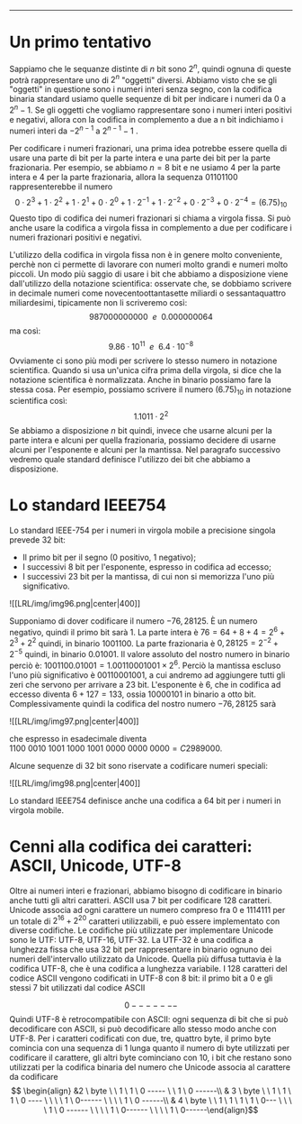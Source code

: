 ----
# Un primo tentativo
Sappiamo che le sequanze distinte di $n$ bit sono $2^n$, quindi ognuna di queste potrà rappresentare uno di $2^n$ "oggetti" diversi.  Abbiamo visto che se gli "oggetti" in questione sono i numeri interi senza segno, con la codifica binaria standard usiamo quelle sequenze di bit per indicare i numeri da 0 a $2^{n}-1$. Se gli oggetti che vogliamo rappresentare sono i numeri interi positivi e negativi, allora con la codifica in complemento a due a n bit indichiamo i numeri interi da $-2^{n-1}$ a $2^{n-1}-1$ .

Per codificare i numeri frazionari, una prima idea potrebbe essere quella di usare una parte di bit per la parte intera e una parte dei bit per la parte frazionaria. Per esempio, se abbiamo $n=8$ bit e ne usiamo 4 per la parte intera e 4 per la parte frazionaria, allora la sequenza $01101100$ rappresenterebbe il numero
$$0\cdot2^{3}+ 1 \cdot 2^{2}+ 1 \cdot 2^{1}+ 0 \cdot 2^{0}+ 1 \cdot 2^{-1} + 1 \cdot 2^{-2}+ 0 \cdot 2^{-3}+ 0 \cdot 2^{-4}= (6.75)_{10}$$
Questo tipo di codifica dei numeri frazionari si chiama a virgola fissa.
Si può anche usare la codifica a virgola fissa in complemento a due per codificare i numeri frazionari positivi e negativi.

L'utilizzo della codifica in virgola fissa non è in genere molto conveniente, perchè non ci permette di lavorare con numeri molto grandi e numeri molto piccoli.
Un modo più saggio di usare i bit che abbiamo a disposizione viene dall'utilizzo della notazione scientifica: osservate che, se dobbiamo scrivere in decimale numeri come novecentoottantasette miliardi o sessantaquattro miliardesimi, tipicamente non li scriveremo così: $$987000000000 \ \ e \ \ 0.000000064$$
ma così:$$9.86 \cdot 10^{11} \ \ e \ \ 6.4 \cdot 10^{-8}$$ Ovviamente ci sono più modi per scrivere lo stesso numero in notazione scientifica. Quando si usa un'unica cifra prima della virgola, si dice che la notazione scientifica è normalizzata. 
Anche in binario possiamo fare la stessa cosa. Per esempio, possiamo scrivere il numero $(6.75)_{10}$ in notazione scientifica così: $$1.1011 \cdot 2^2$$ Se abbiamo a disposizione $n$ bit quindi, invece che usarne alcuni per la parte intera e alcuni per quella frazionaria, possiamo decidere di usarne alcuni per l'esponente e alcuni per la mantissa.
Nel paragrafo successivo vedremo quale standard definisce l'utilizzo dei bit che abbiamo a disposizione.

# Lo standard IEEE754
Lo standard IEEE-754 per i numeri in virgola mobile a precisione singola prevede 32 bit:
- Il primo bit per il segno (0 positivo, 1 negativo);
- I successivi 8 bit per l'esponente, espresso in codifica ad eccesso;
- I successivi 23 bit per la mantissa, di cui non si memorizza l'uno più significativo.

![[LRL/img/img96.png|center|400]]

Supponiamo di dover codificare il numero $-76,28125$. È un numero negativo, quindi il primo bit sarà $1$. La parte intera è $76 = 64+8+4= 2^{6}+2^{3}+2^2$ quindi, in binario $1001100$. La parte frazionaria è $0,28125 = 2^{-2}+2^{-5}$ quindi, in binario $0.01001$. Il valore assoluto del nostro numero in binario perciò è: $1001100.01001 = 1.00110001001 \times 2^6$. Perciò la mantissa escluso l'uno più significativo è $00110001001$, a cui andremo ad aggiungere tutti gli zeri che servono per arrivare a 23 bit. L'esponente è 6, che in codifica ad eccesso diventa $6+127 = 133$, ossia $10000101$ in binario a otto bit.
Complessivamente quindi la codifica del nostro numero $-76,28125$ sarà

![[LRL/img/img97.png|center|400]]

che espresso in esadecimale diventa $1100 \ 0010 \ 1001 \ 1000 \ 1001 \ 0000 \ 0000 \ 0000 = C2989000$. 

Alcune sequenze di 32 bit sono riservate a codificare numeri speciali:

![[LRL/img/img98.png|center|400]]

Lo standard IEEE754 definisce anche una codifica a 64 bit per i numeri in virgola mobile.

# Cenni alla codifica dei caratteri: ASCII, Unicode, UTF-8
Oltre ai numeri interi e frazionari, abbiamo bisogno di codificare in binario anche tutti gli altri caratteri. ASCII usa 7 bit per codificare 128 caratteri. 
Unicode associa ad ogni carattere un numero compreso fra $0$ e $1114111$ per un totale di $2^{16}+2^{20}$ caratteri utilizzabili, e può essere implementato con diverse codifiche.
Le codifiche più utilizzate per implementare Unicode sono le UTF: UTF-8, UTF-16, UTF-32. La UTF-32 è una codifica a lunghezza fissa che usa 32 bit per rappresentare in binario ognuno dei numeri dell'intervallo utilizzato da Unicode. 
Quella più diffusa tuttavia è la codifica UTF-8, che è una codifica  a lunghezza variabile. I 128 caratteri del codice ASCII vengono codificati in UTF-8 con 8 bit: il primo bit a 0 e gli stessi 7 bit utilizzati dal codice ASCII 

$$0-------$$ 
Quindi UTF-8 è retrocompatibile con ASCII: ogni sequenza di bit che si può decodificare con ASCII, si può decodificare allo stesso modo anche con UTF-8. Per i caratteri codificati con due, tre, quattro byte, il primo byte comincia  con una sequenza di $1$ lunga quanto il numero di byte utilizzati per codificare il carattere, gli altri byte cominciano con $10$, i bit che restano sono utilizzati per la codifica binaria del numero che Unicode associa al carattere da codificare 
$$ \begin{align} &2 \ byte \ \ 1 \ 1 \ 0 ----- \ \ 1 \ 0 ------\\ 
& 3 \ byte \ \ 1 \ 1 \ 1 \ 0 ---- \ \ \ \  1 \ 0------  \ \ \ \ 1 \ 0 ------\\ 
& 4 \ byte \ \ 1 \ 1 \ 1 \ 1 \ 0--- \ \ \ \ 1 \ 0 ------ \ \ \ \ 1 \ 0------ \ \ \ \ 1 \ 0------\end{align}$$
